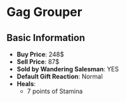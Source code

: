 # Gag Grouper

## Basic Information

- **Buy Price**: 248$
- **Sell Price**: 87$
- **Sold by Wandering Salesman**: YES
- **Default Gift Reaction**: Normal
- **Heals**:
  - 7 points of Stamina